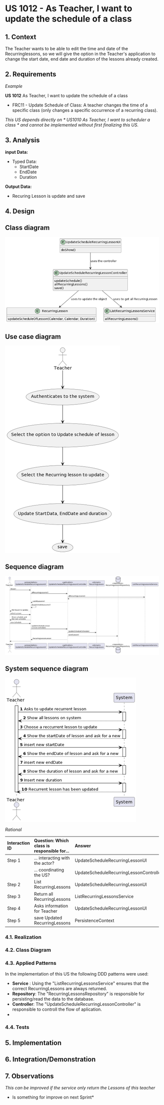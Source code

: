 # US 1012 - As Teacher, I want to update the schedule of a class


## 1. Context

The Teacher wants to be able to edit the time and date of the Recurringlessons, so we will give the option in the Teacher's application to change the start date, end date and duration of the lessons already created.

## 2. Requirements


*Example*

**US 1012** As Teacher, I want to update the schedule of a class

- FRC11 - Update Schedule of Class: A teacher changes the time of a specific class (only changes a specific occurrence of a recurring class).


*This US depends directly on * US1010 As Teacher, I want to scheduler a class * and cannot be implemented without first finalizing this US.*

## 3. Analysis

**input Data:**
* Typed Data:
    * StartDate
    * EndDate
    * Duration

**Output Data:**
* Recuring Lesson is update and save



## 4. Design

## Class diagram
![a class diagram](cd-1012.png "A Class Diagram")
## Use case diagram
![use case diagram](uc-1012.png "A Use Case Diagram")
## Sequence diagram
![use case diagram](sd-1012.png "A sequence Diagram")
## System sequence diagram
![use case diagram](ssd-1012.png "A system sequence Diagram")

*Rational*

| Interaction ID | Question: Which class is responsible for... | Answer                                     | Justification (with patterns)|
|:---------------|:--------------------------------------------|:-------------------------------------------|:-----------------------------|
| Step 1         | ... interacting with the actor?             | UpdateScheduleRecurringLessonUI            | |
|                | ... coordinating the US?                    | UpdateScheduleRecurringLessonController    | |
| Step 2         | List RecurringLessons                       | UpdateScheduleRecurringLessonUI            | |
| Step 3         | Return all RecurringLessons                 | ListRecurringLessonsService                | |
| Step 4         | Asks information for Teacher                | UpdateScheduleRecurringLessonUI            | |
| Step 5         | save Updated RecurringLessons               | PersistenceContext                         | |

### 4.1. Realization

### 4.2. Class Diagram

### 4.3. Applied Patterns

In the implementation of this US the following DDD patterns were used:
- **Service** : Using the "ListRecurringLessonsService" ensures that the correct RecurringLessons are always returned.
- **Repository**: The "RecurringLessonsRepository" is responsible for persisting/read the data to the database.
- **Controller**: The "UpdateScheduleRecurringLessonController" is responsible to controll the flow of aplication.
- 
### 4.4. Tests



## 5. Implementation


## 6. Integration/Demonstration


## 7. Observations

*This can be improved if the service only return the Lessons of this teacher*
* Is something for improve on next Sprint*
